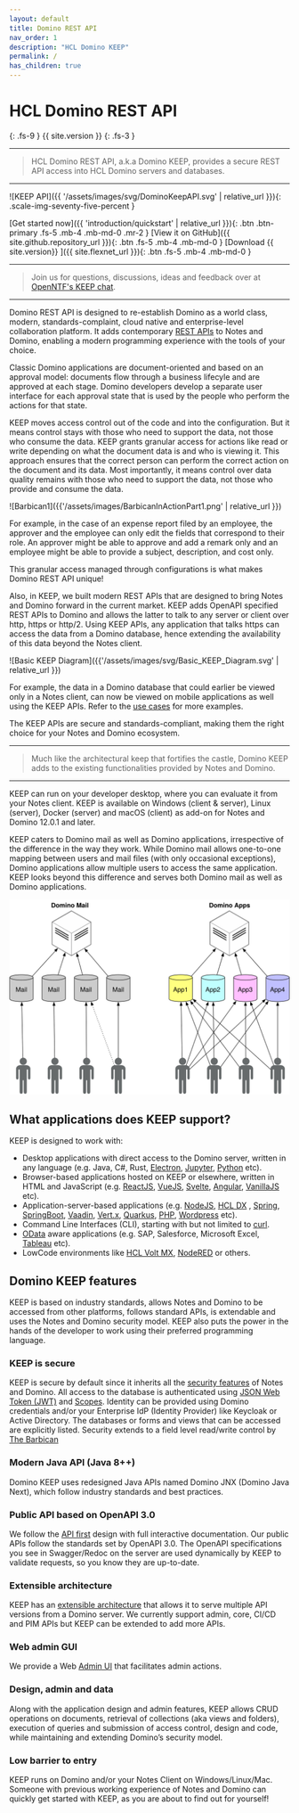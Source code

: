 ```yaml
---
layout: default
title: Domino REST API
nav_order: 1
description: "HCL Domino KEEP"
permalink: /
has_children: true
---
```


# HCL Domino REST API

{: .fs-9 }
{{ site.version }}
{: .fs-3 }

---

> HCL Domino REST API, a.k.a Domino KEEP, provides a secure REST API access into HCL Domino servers and databases.

---

![KEEP API]({{ '/assets/images/svg/DominoKeepAPI.svg' | relative_url }}){: .scale-img-seventy-five-percent }

[Get started now]({{ 'introduction/quickstart' | relative_url }}){: .btn .btn-primary .fs-5 .mb-4 .mb-md-0 .mr-2 } [View it on GitHub]({{ site.github.repository_url }}){: .btn .fs-5 .mb-4 .mb-md-0 } [Download {{ site.version}} ]({{ site.flexnet_url }}){: .btn .fs-5 .mb-4 .mb-md-0 }

---

> Join us for questions, discussions, ideas and feedback over at [OpenNTF's KEEP chat](https://openntf.slack.com/archives/C0232M13WFQ).

---

Domino REST API is designed to re-establish Domino as a world class, modern, standards-complaint, cloud native and enterprise-level collaboration platform. It adds contemporary [REST APIs](https://www.redhat.com/en/topics/api/what-is-a-rest-api) to Notes and Domino, enabling a modern programming experience with the tools of your choice.

Classic Domino applications are document-oriented and based on an approval model: documents flow through a business lifecyle and are approved at each stage. Domino developers develop a separate user interface for each approval state that is used by the people who perform the actions for that state.

KEEP moves access control out of the code and into the configuration. But it means control stays with those who need to support the data, not those who consume the data. KEEP grants granular access for actions like read or write depending on what the document data is and who is viewing it. This approach ensures that the correct person can perform the correct action on the document and its data. Most importantly, it means control over data quality remains with those who need to support the data, not those who provide and consume the data.

![Barbican1]({{'/assets/images/BarbicanInActionPart1.png' | relative_url }})

For example, in the case of an expense report filed by an employee, the approver and the employee can only edit the fields that correspond to their role. An approver might be able to approve and add a remark only and an employee might be able to provide a subject, description, and cost only.

This granular access managed through configurations is what makes Domino REST API unique!

Also, in KEEP, we built modern REST APIs that are designed to bring Notes and Domino forward in the current market. KEEP adds OpenAPI specified REST APIs to Domino and allows the latter to talk to any server or client over http, https or http/2. Using KEEP APIs, any application that talks https can access the data from a Domino database, hence extending the availability of this data beyond the Notes client.

![Basic KEEP Diagram]({{'/assets/images/svg/Basic_KEEP_Diagram.svg' | relative_url }})

For example, the data in a Domino database that could earlier be viewed only in a Notes client, can now be viewed on mobile applications as well using the KEEP APIs. Refer to the [use cases](introduction/usecases.md) for more examples.

The KEEP APIs are secure and standards-compliant, making them the right choice for your Notes and Domino ecosystem.

---

> Much like the architectural keep that fortifies the castle, Domino KEEP adds to the existing functionalities provided by Notes and Domino.

---

KEEP can run on your developer desktop, where you can evaluate it from your Notes client. KEEP is available on Windows (client & server), Linux (server), Docker (server) and macOS (client) as add-on for Notes and Domino 12.0.1 and later.

KEEP caters to Domino mail as well as Domino applications, irrespective of the difference in the way they work. While Domino mail allows one-to-one mapping between users and mail files (with only occasional exceptions), Domino applications allow multiple users to access the same application. KEEP looks beyond this difference and serves both Domino mail as well as Domino applications.

![MailVsApplication](assets/images/svg/MailVsApps.svg)

## What applications does KEEP support?

KEEP is designed to work with:

- Desktop applications with direct access to the Domino server, written in any language (e.g. Java, C#, Rust, [Electron](https://www.electronjs.org/), [Jupyter](https://jupyter.org/), [Python](https://www.python.org/) etc).
- Browser-based applications hosted on KEEP or elsewhere, written in HTML and JavaScript (e.g. [ReactJS](https://reactjs.org/), [VueJS](https://vuejs.org/), [Svelte](https://svelte.dev/), [Angular](https://angular.io/), [VanillaJS](http://vanilla-js.com/) etc).
- Application-server-based applications (e.g. [NodeJS](https://loopback.io/), [HCL DX](https://www.hcltechsw.com/dx) , [Spring](https://spring.io/projects/spring-framework), [SpringBoot](https://spring.io/projects/spring-boot), [Vaadin](https://vaadin.com), [Vert.x](https://vertx.io), [Quarkus](https://quarkus.io), [PHP](https://www.php.net/), [Wordpress](https://wordpress.com/) etc).
- Command Line Interfaces (CLI), starting with but not limited to [curl](references/usertools/curl.md).
- [OData](https://www.odta.org) aware applications (e.g. SAP, Salesforce, Microsoft Excel, [Tableau](https://help.tableau.com/current/pro/desktop/en-us/examples_odata.htm) etc).
- LowCode environments like [HCL Volt MX](https://www.hcltechsw.com/volt-mx), [NodeRED](https://wwww.nodered.org) or others.

## Domino KEEP features

KEEP is based on industry standards, allows Notes and Domino to be accessed from other platforms, follows standard APIs, is extendable and uses the Notes and Domino security model. KEEP also puts the power in the hands of the developer to work using their preferred programming language.

### KEEP is secure

KEEP is secure by default since it inherits all the [security features](installconfig/configuration/security/index.md) of Notes and Domino. All access to the database is authenticated using [JSON Web Token (JWT)](https://www.jwt.io) and [Scopes](installconfig/configuration/security/authentication.md). Identity can be provided using Domino credentials and/or your Enterprise IdP (Identity Provider) like Keycloak or Active Directory. The databases or forms and views that can be accessed are explicitly listed. Security extends to a field level read/write control by [The Barbican](howkeepworks/barbican.md)

### Modern Java API (Java 8++)

Domino KEEP uses redesigned Java APIs named Domino JNX (Domino Java Next), which follow industry standards and best practices.

### Public API based on OpenAPI 3.0

We follow the [API first](https://swagger.io/resources/articles/adopting-an-api-first-approach/) design with full interactive documentation. Our public APIs follow the standards set by OpenAPI 3.0. The OpenAPI specifications you see in Swagger/Redoc on the server are used dynamically by KEEP to validate requests, so you know they are up-to-date.

### Extensible architecture

KEEP has an [extensible architecture](extendingkeep/index.md) that allows it to serve multiple API versions from a Domino server. We currently support admin, core, CI/CD and PIM APIs but KEEP can be extended to add more APIs.

### Web admin GUI

We provide a Web [Admin UI](usingkeep/administrationui) that facilitates admin actions.

### Design, admin and data

Along with the application design and admin features, KEEP allows CRUD operations on documents, retrieval of collections (aka views and folders), execution of queries and submission of access control, design and code, while maintaining and extending Domino’s security model.

### Low barrier to entry

KEEP runs on Domino and/or your Notes Client on Windows/Linux/Mac. Someone with previous working experience of Notes and Domino can quickly get started with KEEP, as you are about to find out for yourself!
